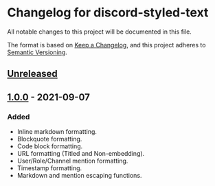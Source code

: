 # Changelog for discord-styled-text
All notable changes to this project will be documented in this file.

The format is based on [Keep a Changelog](https://keepachangelog.com/en/1.0.0/),
and this project adheres to [Semantic Versioning](https://semver.org/spec/v2.0.0.html).


## [Unreleased]


## [1.0.0] - 2021-09-07
### Added
- Inline markdown formatting.
- Blockquote formatting.
- Code block formatting.
- URL formatting (Titled and Non-embedding).
- User/Role/Channel mention formatting.
- Timestamp formatting.
- Markdown and mention escaping functions.


[Unreleased]: https://github.com/miaowware/discord-styled-text/compare/v1.0.0...HEAD
[1.0.0]: https://github.com/miaowware/discord-styled-text/releases/tag/v1.0.0
